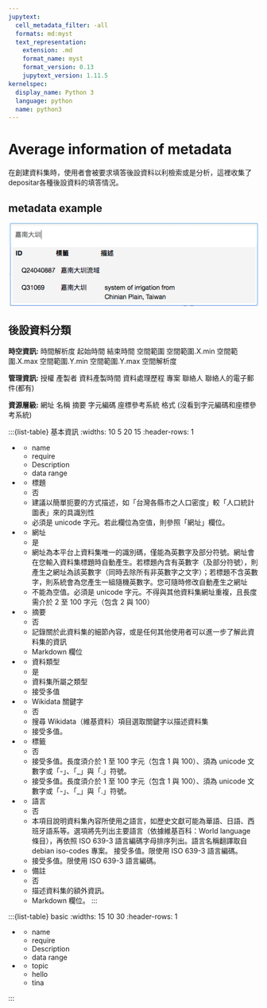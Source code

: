 ```yaml
---
jupytext:
  cell_metadata_filter: -all
  formats: md:myst
  text_representation:
    extension: .md
    format_name: myst
    format_version: 0.13
    jupytext_version: 1.11.5
kernelspec:
  display_name: Python 3
  language: python
  name: python3
---
```

# Average information of metadata
在創建資料集時，使用者會被要求填答後設資料以利檢索或是分析，這裡收集了depositar各種後設資料的填答情況。
<!-- # 這邊放一個照片示意圖 -->
## metadata example
![image info](../photo/keyword_wikidata.webp)

## 後設資料分類



**時空資訊:**
時間解析度 起始時間 結束時間 空間範圍 空間範圍.X.min 空間範圍.X.max 空間範圍.Y.min 空間範圍.Y.max 空間解析度

**管理資訊:** 授權 產製者 資料產製時間 資料處理歷程 專案 聯絡人 聯絡人的電子郵件(都有)

**資源層級:**
網址 名稱 摘要 字元編碼 座標參考系統 格式 (沒看到字元編碼和座標參考系統)

:::{list-table} 基本資訊
:widths: 10 5 20 15
:header-rows: 1

*   - name
    - require
    - Description
    - data range
*   - 標題
    - 否
    - 建議以簡單扼要的方式描述，如「台灣各縣市之人口密度」較「人口統計圖表」來的具識別性
    - 必須是 unicode 字元。若此欄位為空值，則參照「網址」欄位。
*   - 網址
    - 是
    - 網址為本平台上資料集唯一的識別碼，僅能為英數字及部分符號。網址會在您輸入資料集標題時自動產生。若標題內含有英數字（及部分符號），則產生之網址為該英數字（同時去除所有非英數字之文字）；若標題不含英數字，則系統會為您產生一組隨機英數字。您可隨時修改自動產生之網址
    - 不能為空值。必須是 unicode 字元。不得與其他資料集網址重複，且長度需介於 2 至 100 字元（包含 2 與 100）
*   - 摘要
    - 否
    - 記錄關於此資料集的細節內容，或是任何其他使用者可以進一步了解此資料集的資訊
    - Markdown 欄位
*   - 資料類型
    - 是
    - 資料集所屬之類型
    - 接受多值
*   - Wikidata 關鍵字
    - 否
    - 搜尋 Wikidata（維基資料）項目選取關鍵字以描述資料集
    - 接受多值。
*   - 標籤
    - 否
    - 接受多值。長度須介於 1 至 100 字元（包含 1 與 100）、須為 unicode 文數字或「-」、「_」與「.」符號。
    - 接受多值。長度須介於 1 至 100 字元（包含 1 與 100）、須為 unicode 文數字或「-」、「_」與「.」符號。
*   - 語言
    - 否
    - 本項目說明資料集內容所使用之語言，如歷史文獻可能為華語、日語、西班牙語系等。選項將先列出主要語言（依據維基百科：World language 條目），再依照 ISO 639-3 語言編碼字母排序列出。語言名稱翻譯取自 debian iso-codes 專案。	接受多值。限使用 ISO 639-3 語言編碼。
    - 接受多值。限使用 ISO 639-3 語言編碼。
*   - 備註
    - 否
    - 描述資料集的額外資訊。
    - Markdown 欄位。
:::



:::{list-table} basic
:widths: 15 10 30
:header-rows: 1

*   - name
    - require
    - Description
    - data range
*   - topic
    - hello
    - tina

:::